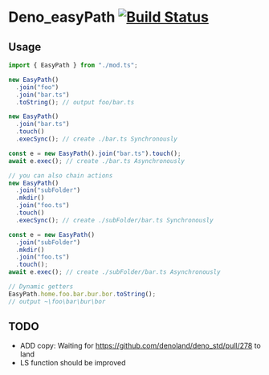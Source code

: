 # Deno_easyPath [![Build Status](https://travis-ci.org/zekth/deno_easypath.svg?branch=master)](https://travis-ci.org/zekth/deno_easypath)

## Usage

```ts
import { EasyPath } from "./mod.ts";

new EasyPath()
  .join("foo")
  .join("bar.ts")
  .toString(); // output foo/bar.ts

new EasyPath()
  .join("bar.ts")
  .touch()
  .execSync(); // create ./bar.ts Synchronously

const e = new EasyPath().join("bar.ts").touch();
await e.exec(); // create ./bar.ts Asynchronously

// you can also chain actions
new EasyPath()
  .join("subFolder")
  .mkdir()
  .join("foo.ts")
  .touch()
  .execSync(); // create ./subFolder/bar.ts Synchronously

const e = new EasyPath()
  .join("subFolder")
  .mkdir()
  .join("foo.ts")
  .touch();
await e.exec(); // create ./subFolder/bar.ts Asynchronously

// Dynamic getters
EasyPath.home.foo.bar.bur.bor.toString();
// output ~\foo\bar\bur\bor
```

## TODO

- ADD copy: Waiting for https://github.com/denoland/deno_std/pull/278 to land
- LS function should be improved